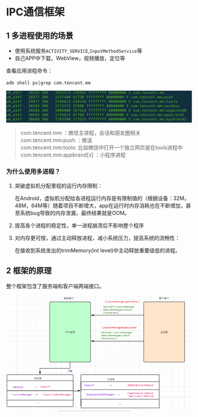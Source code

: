 # IPC通信框架

## 1 多进程使用的场景

- 使用系统服务`ACTIVITY_SERVICE`,`InputMethodService`等
- 自己APP中下载，WebView，视频播放，定位等



查看应用进程命令：

`adb shell ps|grep com.tencent.mm`

![mm](.\mm.png)

> com.tencent.mm ：微信主进程，会话和朋友圈相关    
> com.tencent.mm:push ：推送    
> com.tencent.mm:tools: 比如微信中打开一个独立网页是在tools进程中      
> com.tencent.mm:appbrand[x] ：小程序进程



### 为什么使用多进程？

1. 突破虚拟机分配里程的运行内存限制：

   在Android，虚拟机分配给各进程运行内存是有限制值的（根据设备：32M，48M，64M等）随着项目不断增大，app在运行时内存消耗也在不断增加，甚至系统bug导致的内存泄漏，最终结果就是OOM。

2. 提高各个进程的稳定性，单一进程崩溃后不影响整个程序

3. 对内存更可按，通过主动释放进程，减小系统压力，提高系统的流畅性：

   在接收到系统发出的trimMemory(int level)中主动释放重要级低的进程。

## 2 框架的原理

整个框架包含了服务端和客户端两端接口。

![框架原理](.\框架原理.png)













































































